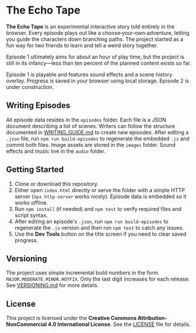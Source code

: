 # The Echo Tape

**The Echo Tape** is an experimental interactive story told entirely in the browser. Every episode plays out like a choose‑your‑own‑adventure, letting you guide the characters down branching paths. The project started as a fun way for two friends to learn and tell a weird story together.

Episode 1 ultimately aims for about an hour of play time, but the project is still in its infancy—less than ten percent of the planned content exists so far.

Episode 1 is playable and features sound effects and a scene history overlay. Progress is saved in your browser using local storage. Episode 2 is under construction.

## Writing Episodes

All episode data resides in the `episodes` folder. Each file is a JSON document describing a list of scenes. Writers can follow the structure documented in [WRITING_GUIDE.md](WRITING_GUIDE.md) to create new episodes. After editing a `.json` file, run `npm run build-episodes` to regenerate the embedded `.js` and commit both files.
Image assets are stored in the `images` folder. Sound effects and music live in the `audio` folder.

## Getting Started

1. Clone or download this repository.
2. Either open `index.html` directly or serve the folder with a simple HTTP server (`npx http-server` works nicely). Episode data is embedded so it works offline.
3. Run `npm install` (if needed) and `npm test` to verify required files and script syntax.
4. After editing an episode's `.json`, run `npm run build-episodes` to regenerate the `.js` version and then run `npm test` to catch any issues.
5. Use the **Dev Tools** button on the title screen if you need to clear saved progress.

## Versioning

The project uses simple incremental build numbers in the form
`MAJOR.MODERATE.MINOR.HOTFIX`. Only the last digit increases for each
release. See [VERSIONING.md](VERSIONING.md) for more details.

## License

This project is licensed under the **Creative Commons Attribution-NonCommercial 4.0 International License**. See the [LICENSE](LICENSE) file for details.

